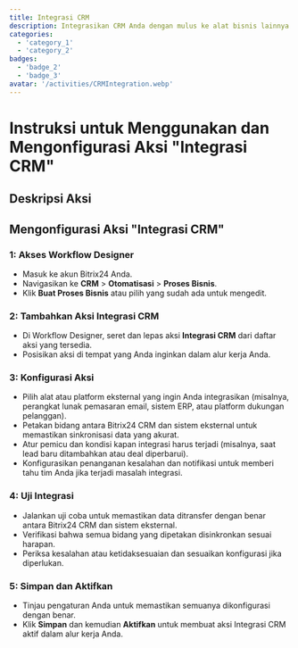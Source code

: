 ```yaml
---
title: Integrasi CRM
description: Integrasikan CRM Anda dengan mulus ke alat bisnis lainnya.
categories: 
  - 'category_1'
  - 'category_2'
badges: 
  - 'badge_2'
  - 'badge_3'
avatar: '/activities/CRMIntegration.webp'
---
```

# Instruksi untuk Menggunakan dan Mengonfigurasi Aksi "Integrasi CRM"

## Deskripsi Aksi

## **Mengonfigurasi Aksi "Integrasi CRM"**

### 1: Akses Workflow Designer
- Masuk ke akun Bitrix24 Anda.
- Navigasikan ke **CRM** > **Otomatisasi** > **Proses Bisnis**.
- Klik **Buat Proses Bisnis** atau pilih yang sudah ada untuk mengedit.

### 2: Tambahkan Aksi Integrasi CRM
- Di Workflow Designer, seret dan lepas aksi **Integrasi CRM** dari daftar aksi yang tersedia.
- Posisikan aksi di tempat yang Anda inginkan dalam alur kerja Anda.

### 3: Konfigurasi Aksi
- Pilih alat atau platform eksternal yang ingin Anda integrasikan (misalnya, perangkat lunak pemasaran email, sistem ERP, atau platform dukungan pelanggan).
- Petakan bidang antara Bitrix24 CRM dan sistem eksternal untuk memastikan sinkronisasi data yang akurat.
- Atur pemicu dan kondisi kapan integrasi harus terjadi (misalnya, saat lead baru ditambahkan atau deal diperbarui).
- Konfigurasikan penanganan kesalahan dan notifikasi untuk memberi tahu tim Anda jika terjadi masalah integrasi.

### 4: Uji Integrasi
- Jalankan uji coba untuk memastikan data ditransfer dengan benar antara Bitrix24 CRM dan sistem eksternal.
- Verifikasi bahwa semua bidang yang dipetakan disinkronkan sesuai harapan.
- Periksa kesalahan atau ketidaksesuaian dan sesuaikan konfigurasi jika diperlukan.

### 5: Simpan dan Aktifkan
- Tinjau pengaturan Anda untuk memastikan semuanya dikonfigurasi dengan benar.
- Klik **Simpan** dan kemudian **Aktifkan** untuk membuat aksi Integrasi CRM aktif dalam alur kerja Anda.